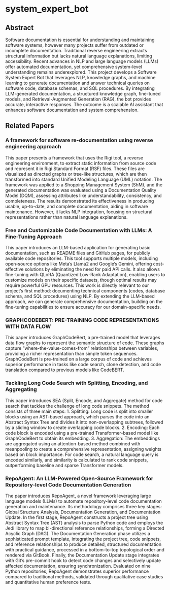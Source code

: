 # system_expert_bot

## Abstract
Software documentation is essential for understanding and maintaining software systems, however many projects suffer from outdated or incomplete documentation. Traditional reverse engineering extracts structural information but lacks natural language explanations, limiting accessibility. Recent advances in NLP and large language models (LLMs) offer automated documentation, yet comprehensive system-level understanding remains underexplored. This project develops a Software System Expert Bot that leverages NLP, knowledge graphs, and machine learning to generate documentation and answer technical queries on software code, database schemas, and SQL procedures. By integrating LLM-generated documentation, a structured knowledge graph, fine-tuned models, and Retrieval-Augmented Generation (RAG), the bot provides accurate, interactive responses. The outcome is a scalable AI assistant that enhances software documentation and system comprehension.

## Related Papers

### A framework for software re-documentation using reverse engineering approach
This paper presents a framework that uses the Rigi tool, a reverse engineering environment, to extract static information from source code and represent it in Rigi Standard Format (RSF) files. These files are
visualized as directed graphs or tree-like structures, which are then transformed into standard Unified Modeling Language (UML) notation. The framework was applied to a Shopping Management System (ShM), and the generated documentation was evaluated using a Documentation Quality Model (DQM), assessing attributes like understandability, consistency, and completeness. The results demonstrated its effectiveness in producing
usable, up-to-date, and complete documentation, aiding in software maintenance. However, it lacks NLP integration, focusing on structural representations rather than natural language explanations.

### Free and Customizable Code Documentation with LLMs: A Fine-Tuning Approach
This paper introduces an LLM-based application for generating basic documentation, such as README files and GitHub pages, for publicly available code repositories. This tool supports multiple models, including open-source options like Meta’s Llama2 and Google’s Gemini, offering cost-effective solutions by eliminating the need for paid API calls. It also allows fine-tuning with QLoRA (Quantized Low-Rank Adaptation), enabling users to customize models on their specific datasets, though optimal results may require powerful GPU resources. This work is directly relevant to our project’s first method: documenting technical components (codes, database schema, and SQL procedures) using NLP. By extending the LLM-based approach, we can generate comprehensive documentation, building on the fine-tuning capabilities to ensure accuracy for our domain-specific needs. 

### GRAPHCODEBERT: PRE-TRAINING CODE REPRESENTATIONS WITH DATA FLOW
This paper introduces GraphCodeBert, a pre-trained model that leverages data flow graphs to represent the semantic structure of code. These graphs capture ”where-the-value-comes-from” relationships between variables, providing a richer representation than simple token sequences. GraphCodeBert is pre-trained on a large corpus of code and achieves superior performance in tasks like code search, clone detection, and code translation compared to previous models like CodeBERT.

### Tackling Long Code Search with Splitting, Encoding, and Aggregating
This paper introduces SEA (Split, Encode, and Aggregate) method for code search that tackles the challenge of long code snippets. The method consists of three main steps: 1. Splitting: Long code is split into smaller blocks using an AST-based approach, which parses the code into an Abstract Syntax Tree and divides it into non-overlapping subtrees, followed by a sliding window to create overlapping code blocks. 2. Encoding: Each code block is encoded using a pre-trained Transformer-based model like GraphCodeBert to obtain its embedding. 3. Aggregation: The embeddings are aggregated using an attention-based method combined with meanpooling to create a comprehensive representation, assigning weights based on block importance. For code search, a natural language query is encoded similarly, and similarity is calculated to rank code snippets, outperforming baseline and sparse Transformer models.

### RepoAgent: An LLM-Powered Open-Source Framework for Repository-level Code Documentation Generation
The paper introduces RepoAgent, a novel framework leveraging large language models (LLMs) to automate repository-level code documentation generation and maintenance. Its methodology comprises three key stages: Global Structure Analysis, Documentation Generation, and Documentation Update. In the first stage, RepoAgent constructs a project tree using Abstract Syntax Tree (AST) analysis to parse Python code and employs the Jedi library to map bi-directional reference relationships, forming a Directed Acyclic Graph (DAG). The Documentation Generation phase utilizes a sophisticated prompt template, integrating the project tree, code snippets, and reference relationships to produce detailed, structured documentation with practical guidance, processed in a bottom-to-top topological order and rendered via GitBook. Finally, the Documentation Update stage integrates with Git’s pre-commit hook to detect code changes and selectively update affected documentation, ensuring synchronization. Evaluated on nine Python repositories, RepoAgent demonstrates superior performance compared to traditional methods, validated through qualitative case studies and quantitative human preference tests.

